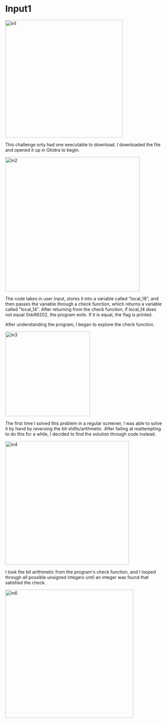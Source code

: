 # Input1
<img width="373" alt="in1" src="https://user-images.githubusercontent.com/97570623/236046971-75031cee-504c-4a68-914b-073b1c15f238.PNG">

This challenge only had one executable to download. I downloaded the file and opened it up in Ghidra to begin.

<img width="427" alt="in2" src="https://user-images.githubusercontent.com/97570623/236046989-6ff0da45-a7bf-42cf-88c0-e4ac24fac922.PNG">

The code takes in user input, stores it into a variable called "local_18", and then passes the variable through a check function, which returns a variable called "local_14". After returning from the check function, if local_14 does not equal 0xb88202, the program exits. If it is equal, the flag is printed. 

After understanding the program, I began to explore the check function.

<img width="269" alt="in3" src="https://user-images.githubusercontent.com/97570623/236047000-b93def30-38ae-4235-9ace-6d561da65b62.PNG">


The first time I solved this problem in a regular screener, I was able to solve it by hand by reversing the bit shifts/arithmetic. After failing at reattempting to do this for a while, I decided to find the solution through code instead.

<img width="393" alt="in4" src="https://user-images.githubusercontent.com/97570623/236047013-21b94fd7-54f6-48e9-959b-1648a09a99ca.PNG">


I took the bit arithimetic from the program's check function, and I looped through all possible unsigned integers until an integer was found that satisfied the check.

<img width="407" alt="in6" src="https://user-images.githubusercontent.com/97570623/236047027-0f065a12-4f96-48c4-858f-0854f3edbac0.PNG">
